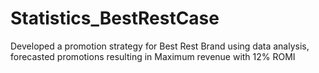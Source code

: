 # Statistics_BestRestCase

Developed a promotion strategy for Best Rest Brand using data analysis, forecasted promotions resulting in Maximum revenue with 12% ROMI

